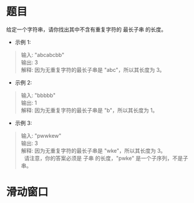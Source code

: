 # 题目
给定一个字符串，请你找出其中不含有重复字符的 最长子串 的长度。

* 示例 1:

> 输入: "abcabcbb"  
> 输出: 3   
> 解释: 因为无重复字符的最长子串是 "abc"，所以其长度为 3。

* 示例 2:  

> 输入: "bbbbb"  
> 输出: 1  
> 解释: 因为无重复字符的最长子串是 "b"，所以其长度为 1。  

* 示例 3:

> 输入: "pwwkew"  
> 输出: 3  
> 解释: 因为无重复字符的最长子串是 "wke"，所以其长度为 3。  
     请注意，你的答案必须是 子串 的长度，"pwke" 是一个子序列，不是子串。

# 滑动窗口
